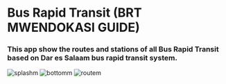 # Bus Rapid Transit (BRT MWENDOKASI GUIDE)
### This app show the routes and stations of all Bus Rapid Transit based on Dar es Salaam bus rapid transit system.
![splashm](https://user-images.githubusercontent.com/44193167/97731779-9f290d00-1ae6-11eb-88c3-d3e8a75e9d88.png)
![bottomm](https://user-images.githubusercontent.com/44193167/97731765-9afcef80-1ae6-11eb-9331-b92712c2cab1.png)
![routem](https://user-images.githubusercontent.com/44193167/97731727-90425a80-1ae6-11eb-87fa-e1b1e6d3e75a.png)
